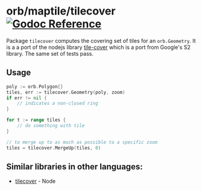 # orb/maptile/tilecover [![Godoc Reference](https://pkg.go.dev/badge/github.com/paulmach/orb)](https://pkg.go.dev/github.com/paulmach/orb/maptile/tilecover)

Package `tilecover` computes the covering set of tiles for an `orb.Geometry`.
It is a a port of the nodejs library [tile-cover](https://github.com/mapbox/tile-cover)
which is a port from Google's S2 library. The same set of tests pass.

## Usage

```go
poly := orb.Polygon{}
tiles, err := tilecover.Geometry(poly, zoom)
if err != nil {
	// indicates a non-closed ring
}

for t := range tiles {
    // do something with tile
}

// to merge up to as much as possible to a specific zoom
tiles = tilecover.MergeUp(tiles, 0)
```

## Similar libraries in other languages:

-   [tilecover](https://github.com/mapbox/tile-cover) - Node
